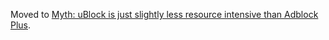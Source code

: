 Moved to [Myth: uBlock is just slightly less resource intensive than Adblock Plus](https://github.com/gorhill/uBlock/wiki/Myth%3A-uBlock-is-just-slightly-less-resource-intensive-than-Adblock-Plus).